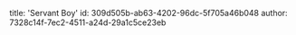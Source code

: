 title: 'Servant Boy'
id: 309d505b-ab63-4202-96dc-5f705a46b048
author: 7328c14f-7ec2-4511-a24d-29a1c5ce23eb

